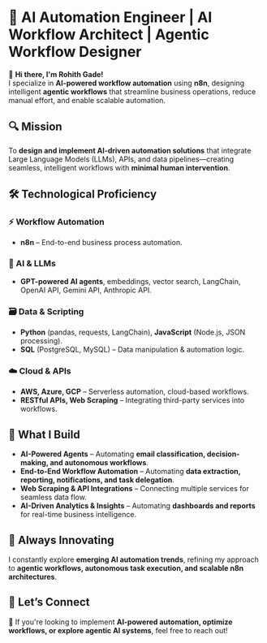 # 🤖 AI Automation Engineer | AI Workflow Architect | Agentic Workflow Designer  

👋 **Hi there, I'm Rohith Gade!**  
I specialize in **AI-powered workflow automation** using **n8n**, designing intelligent **agentic workflows** that streamline business operations, reduce manual effort, and enable scalable automation.  

## 🔍 Mission  
To **design and implement AI-driven automation solutions** that integrate Large Language Models (LLMs), APIs, and data pipelines—creating seamless, intelligent workflows with **minimal human intervention**.  

## 🛠 Technological Proficiency  

### ⚡ Workflow Automation  
- **n8n** – End-to-end business process automation.  

### 🧠 AI & LLMs  
- **GPT-powered AI agents**, embeddings, vector search, LangChain, OpenAI API, Gemini API, Anthropic API.  

### 🗃️ Data & Scripting  
- **Python** (pandas, requests, LangChain), **JavaScript** (Node.js, JSON processing).  
- **SQL** (PostgreSQL, MySQL) – Data manipulation & automation logic.  

### ☁️ Cloud & APIs  
- **AWS, Azure, GCP** – Serverless automation, cloud-based workflows.  
- **RESTful APIs, Web Scraping** – Integrating third-party services into workflows.  

## 🚀 What I Build  
- **AI-Powered Agents** – Automating **email classification, decision-making, and autonomous workflows**.  
- **End-to-End Workflow Automation** – Automating **data extraction, reporting, notifications, and task delegation**.  
- **Web Scraping & API Integrations** – Connecting multiple services for seamless data flow.  
- **AI-Driven Analytics & Insights** – Automating **dashboards and reports** for real-time business intelligence.  

## 🌱 Always Innovating  
I constantly explore **emerging AI automation trends**, refining my approach to **agentic workflows, autonomous task execution, and scalable n8n architectures**.  

## 💼 Let’s Connect  
🚀 If you're looking to implement **AI-powered automation, optimize workflows, or explore agentic AI systems**, feel free to reach out!  
